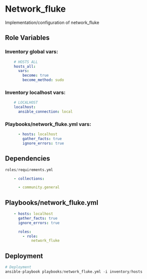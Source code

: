 Network_fluke
=========

Implementation/configuration of network_fluke

Role Variables
--------------

### Inventory global vars:
```yaml
    # HOSTS ALL
    hosts_all:
      vars:
        become: true
        become_method: sudo
```

### Inventory localhost vars:
```yaml
    # LOCALHOST
    localhost:
      ansible_connection: local
```

### Playbooks/network_fluke.yml vars:
```yaml
      - hosts: localhost
        gather_facts: true
        ignore_errors: true
```

Dependencies
------------

```python
roles/requirements.yml
```
```yaml
    - collections:

      - community.general
```

Playbooks/network_fluke.yml
----------------

```yaml
    - hosts: localhost
      gather_facts: true
      ignore_errors: true

      roles:
        - role:
            network_fluke
```

Deployment
------------

```python
# Deployment
ansible-playbook playbooks/network_fluke.yml -i inventory/hosts
```
